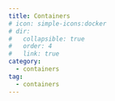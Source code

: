 ```yaml
---
title: Containers
# icon: simple-icons:docker
# dir:
#   collapsible: true
#   order: 4
#   link: true
category:
  - containers
tag:
  - containers
---
```


<Catalog />